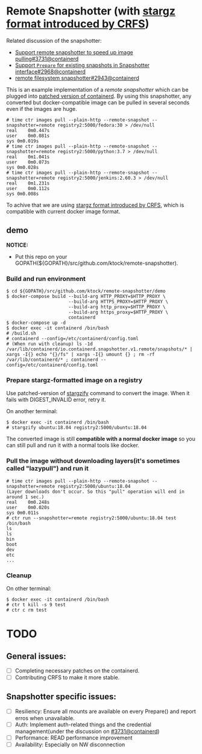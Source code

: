 # Remote Snapshotter (with [stargz format introduced by CRFS](https://github.com/google/crfs))

Related discussion of the snapshotter:
- [Support remote snapshotter to speed up image pulling#3731@containerd](https://github.com/containerd/containerd/issues/3731)
- [Support `Prepare` for existing snapshots in Snapshotter interface#2968@containerd](https://github.com/containerd/containerd/issues/2968)
- [remote filesystem snapshotter#2943@containerd](https://github.com/containerd/containerd/issues/2943)

This is an example implementation of a *remote snapshotter* which can be plugged into [patched version of containerd](https://github.com/ktock/containerd/tree/remote-snapshotter).
By using this snapshotter, any converted but docker-compatible image can be pulled in several seconds even if the images are huge.
```
# time ctr images pull --plain-http --remote-snapshot --snapshotter=remote registry2:5000/fedora:30 > /dev/null 
real	0m0.447s
user	0m0.081s
sys	0m0.019s
# time ctr images pull --plain-http --remote-snapshot --snapshotter=remote registry2:5000/python:3.7 > /dev/null 
real	0m1.041s
user	0m0.073s
sys	0m0.028s
# time ctr images pull --plain-http --remote-snapshot --snapshotter=remote registry2:5000/jenkins:2.60.3 > /dev/null 
real	0m1.231s
user	0m0.112s
sys	0m0.008s
```
To achive that we are using [stargz format introduced by CRFS](https://github.com/google/crfs), which is compatible with current docker image format.

## demo

__NOTICE:__

- Put this repo on your GOPATH(${GOPATH}/src/github.com/ktock/remote-snapshotter).

### Build and run environment
```
$ cd ${GOPATH}/src/github.com/ktock/remote-snapshotter/demo
$ docker-compose build --build-arg HTTP_PROXY=$HTTP_PROXY \
                       --build-arg HTTPS_PROXY=$HTTP_PROXY \
                       --build-arg http_proxy=$HTTP_PROXY \
                       --build-arg https_proxy=$HTTP_PROXY \
                       containerd
$ docker-compose up -d
$ docker exec -it containerd /bin/bash
# /build.sh
# containerd --config=/etc/containerd/config.toml
# (When run with cleanup) ls -1d /var/lib/containerd/io.containerd.snapshotter.v1.remote/snapshots/* | xargs -I{} echo "{}/fs" | xargs -I{} umount {} ; rm -rf /var/lib/containerd/* ; containerd --config=/etc/containerd/config.toml
```

### Prepare stargz-formatted image on a registry

Use patched-version of [stargzify](https://github.com/google/crfs/tree/master/stargz/stargzify) command to convert the image.
When it fails with DIGEST_INVALID error, retry it.

On another terminal:
```
$ docker exec -it containerd /bin/bash
# stargzify ubuntu:18.04 registry2:5000/ubuntu:18.04
```
The converted image is still __compatible with a normal docker image__ so you can still pull and run it with a normal tools like docker.

### Pull the image without downloading layers(it's sometimes called "lazypull") and run it
```
# time ctr images pull --plain-http --remote-snapshot --snapshotter=remote registry2:5000/ubuntu:18.04
(Layer downloads don't occur. So this "pull" operation will end in around 1 sec.)
real	0m0.248s
user	0m0.020s
sys	0m0.011s
# ctr run --snapshotter=remote registry2:5000/ubuntu:18.04 test /bin/bash
ls
ls
bin
boot
dev
etc
...
```

### Cleanup
On other terminal:
```
$ docker exec -it containerd /bin/bash
# ctr t kill -s 9 test
# ctr c rm test
```

# TODO

## General issues:
- [ ] Completing necessary patches on the containerd.
- [ ] Contributing CRFS to make it more stable.

## Snapshotter specific issues:
- [ ] Resiliency: Ensure all mounts are available on every Prepare() and report erros when unavailable.
- [ ] Auth: Implement auth-related things and the credential management(under the discussion on [#3731@containerd](https://github.com/containerd/containerd/issues/3731))
- [ ] Performance: READ performance improvement
- [ ] Availability: Especially on NW disconnection
